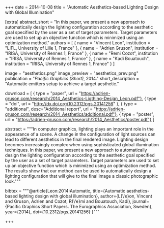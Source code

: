 +++
date = 2014-10-08
title = "Automatic Aesthetics-based Lighting Design with Global Illumination"

[extra]
abstract_short = "In this paper, we present a new approach to automatically design the lighting configuration according to the aesthetic goal specified by the user as a set of target parameters. Target parameters are used to set up an objective function which is minimized using an optimization method."
authors = [
    { name = "Vincent Leon", institution = "LIFL, University of Lille 1, France" }, 
    { name = "Adrien Gruson", institution = "IRISA, University of Rennes 1, France" },
    { name = "Remi Cozot", institution = "IRISA, University of Rennes 1, France" },
    { name = "Kadi Bouatouch", institution = "IRISA, University of Rennes 1, France" }
]

image = "aesthetics.png"
image_preview = "aesthetics_prev.png"
publication = "*Pacific Graphics (Short)*, 2014."
short_description = "Automatic emitters setup to achieve a target aesthetic."

download = [
    { type = "paper", url = "https://adrien-gruson.com/research/2014_Aesthetics-Ligthing-Design_Leon.pdf"},
    { type = "doi", url = "http://dx.doi.org/10.2312/pgs.20141256" },
    { type = "additional", desc="Additional report", url = "https://adrien-gruson.com/research/2014_Aesthetics/additional.pdf"},
    { type = "poster", url = "https://adrien-gruson.com/research/2014_Aesthetics/poster.pdf"}
]

abstract = """In computer graphics, lighting plays an important role in the appearance of a scene. A change in the configuration of light sources can lead to different aesthetics in the final rendered image. Lighting design becomes increasingly complex when using sophisticated global illumination techniques. In this paper, we present a new approach to automatically design the lighting configuration according to the aesthetic goal specified by the user as a set of target parameters. Target parameters are used to set up an objective function which is minimized using an optimization method.  The results show that our method can be used to automatically design a lighting configuration that will give to the final image a classic photographic look."""

bibtex = """@article{Leon:2014:Automatic,
  title={Automatic aesthetics-based lighting design with global illumination},
  author={L{\\'e}on, Vincent and Gruson, Adrien and Cozot, R{\\'e}mi and Bouatouch, Kadi},
  journal={Pacific Graphics Short Papers. The Eurographics Association, Sweden},
  year={2014},
  doi={10.2312/pgs.20141256}
}"""

+++
